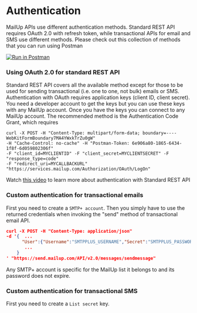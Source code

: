 # Authentication
MailUp APIs use different authentication methods. Standard REST API requires OAuth 2.0 with refresh token, while transactional APIs for email and SMS use different methods. Please check out this collection of methods that you can run using Postman

[![Run in Postman](https://run.pstmn.io/button.svg)](https://app.getpostman.com/run-collection/97d88425ff91042e4fbc)


### Using OAuth 2.0 for standard REST API
Standard REST API covers all the available method except for those to be used for sending transactional (i.e. one to one, not bulk) emails or SMS. Authentication with OAuth requires application keys (client ID, client secret). You need a developer account to get the keys but you can use these keys with any MailUp account.
Once you have the keys you can connect to any MailUp account. The recommended method is the Authentication Code Grant, which requires


```curl
curl -X POST -H "Content-Type: multipart/form-data; boundary=----WebKitFormBoundary7MA4YWxkTrZu0gW" 
-H "Cache-Control: no-cache" -H "Postman-Token: 6e906a80-1865-6434-1f8f-6d059802306f" 
-F "client_id=MYCLIENTID" -F "client_secret=MYCLIENTSECRET" -F "response_type=code" 
-F "redirect_uri=MYCALLBACKURL" "https://services.mailup.com/Authorization/OAuth/LogOn"
```
Watch [this video](www.mailup.it) to learn more about authentication with Standard REST API

### Custom authentication for transactional emails
First you need to create a `SMTP+ account`. Then you simply have to use the returned credentials when invoking the "send" method of transactional email API. 

```json
curl -X POST -H "Content-Type: application/json" 
-d '{  ...
      "User":{"Username":"SMTPPLUS_USERNAME","Secret":"SMTPPLUS_PASSWORD"}
       ...
    }
' "https://send.mailup.com/API/v2.0/messages/sendmessage"
```
Any SMTP+ account is specific for the MailUp list it belongs to and its password does not expire.

### Custom authentication for transactional SMS
First you need to create a `List secret` key.




